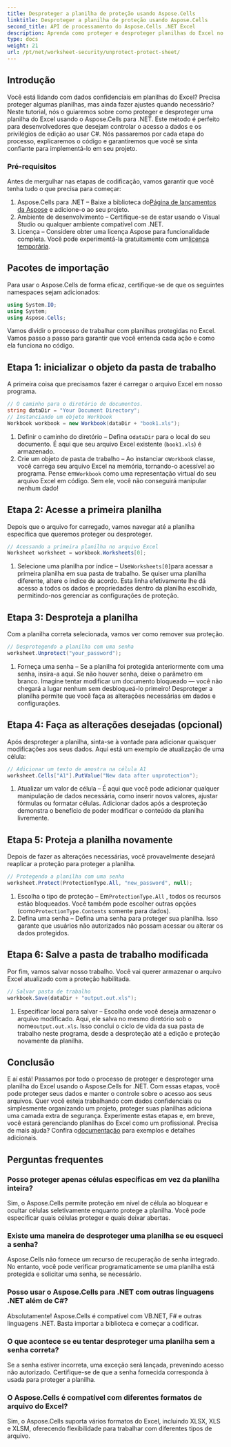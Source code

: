 ```yaml
---
title: Desproteger a planilha de proteção usando Aspose.Cells
linktitle: Desproteger a planilha de proteção usando Aspose.Cells
second_title: API de processamento do Aspose.Cells .NET Excel
description: Aprenda como proteger e desproteger planilhas do Excel no .NET usando Aspose.Cells. Siga este guia passo a passo para proteger suas planilhas.
type: docs
weight: 21
url: /pt/net/worksheet-security/unprotect-protect-sheet/
---
```

## Introdução
Você está lidando com dados confidenciais em planilhas do Excel? Precisa proteger algumas planilhas, mas ainda fazer ajustes quando necessário? Neste tutorial, nós o guiaremos sobre como proteger e desproteger uma planilha do Excel usando o Aspose.Cells para .NET. Este método é perfeito para desenvolvedores que desejam controlar o acesso a dados e os privilégios de edição ao usar C#. Nós passaremos por cada etapa do processo, explicaremos o código e garantiremos que você se sinta confiante para implementá-lo em seu projeto.
### Pré-requisitos
Antes de mergulhar nas etapas de codificação, vamos garantir que você tenha tudo o que precisa para começar:
1.  Aspose.Cells para .NET – Baixe a biblioteca do[Página de lançamentos da Aspose](https://releases.aspose.com/cells/net/) e adicione-o ao seu projeto.
2. Ambiente de desenvolvimento – Certifique-se de estar usando o Visual Studio ou qualquer ambiente compatível com .NET.
3. Licença – Considere obter uma licença Aspose para funcionalidade completa. Você pode experimentá-la gratuitamente com um[licença temporária](https://purchase.aspose.com/temporary-license/).
## Pacotes de importação
Para usar o Aspose.Cells de forma eficaz, certifique-se de que os seguintes namespaces sejam adicionados:
```csharp
using System.IO;
using System;
using Aspose.Cells;
```
Vamos dividir o processo de trabalhar com planilhas protegidas no Excel. Vamos passo a passo para garantir que você entenda cada ação e como ela funciona no código.
## Etapa 1: inicializar o objeto da pasta de trabalho
A primeira coisa que precisamos fazer é carregar o arquivo Excel em nosso programa.
```csharp
// O caminho para o diretório de documentos.
string dataDir = "Your Document Directory";
// Instanciando um objeto Workbook
Workbook workbook = new Workbook(dataDir + "book1.xls");
```
1.  Definir o caminho do diretório – Defina o`dataDir` para o local do seu documento. É aqui que seu arquivo Excel existente (`book1.xls`) é armazenado.
2.  Crie um objeto de pasta de trabalho – Ao instanciar o`Workbook` classe, você carrega seu arquivo Excel na memória, tornando-o acessível ao programa.
 Pense em`Workbook` como uma representação virtual do seu arquivo Excel em código. Sem ele, você não conseguirá manipular nenhum dado!
## Etapa 2: Acesse a primeira planilha
Depois que o arquivo for carregado, vamos navegar até a planilha específica que queremos proteger ou desproteger.
```csharp
// Acessando a primeira planilha no arquivo Excel
Worksheet worksheet = workbook.Worksheets[0];
```
1.  Selecione uma planilha por índice – Use`Worksheets[0]`para acessar a primeira planilha em sua pasta de trabalho. Se quiser uma planilha diferente, altere o índice de acordo.
Esta linha efetivamente lhe dá acesso a todos os dados e propriedades dentro da planilha escolhida, permitindo-nos gerenciar as configurações de proteção.
## Etapa 3: Desproteja a planilha
Com a planilha correta selecionada, vamos ver como remover sua proteção.
```csharp
// Desprotegendo a planilha com uma senha
worksheet.Unprotect("your_password");
```
1. Forneça uma senha – Se a planilha foi protegida anteriormente com uma senha, insira-a aqui. Se não houver senha, deixe o parâmetro em branco.
Imagine tentar modificar um documento bloqueado — você não chegará a lugar nenhum sem desbloqueá-lo primeiro! Desproteger a planilha permite que você faça as alterações necessárias em dados e configurações.
## Etapa 4: Faça as alterações desejadas (opcional)
Após desproteger a planilha, sinta-se à vontade para adicionar quaisquer modificações aos seus dados. Aqui está um exemplo de atualização de uma célula:
```csharp
// Adicionar um texto de amostra na célula A1
worksheet.Cells["A1"].PutValue("New data after unprotection");
```
1. Atualizar um valor de célula – É aqui que você pode adicionar qualquer manipulação de dados necessária, como inserir novos valores, ajustar fórmulas ou formatar células.
Adicionar dados após a desproteção demonstra o benefício de poder modificar o conteúdo da planilha livremente.
## Etapa 5: Proteja a planilha novamente
Depois de fazer as alterações necessárias, você provavelmente desejará reaplicar a proteção para proteger a planilha.
```csharp
// Protegendo a planilha com uma senha
worksheet.Protect(ProtectionType.All, "new_password", null);
```
1.  Escolha o tipo de proteção – Em`ProtectionType.All` , todos os recursos estão bloqueados. Você também pode escolher outras opções (como`ProtectionType.Contents` somente para dados).
2. Defina uma senha – Defina uma senha para proteger sua planilha. Isso garante que usuários não autorizados não possam acessar ou alterar os dados protegidos.
## Etapa 6: Salve a pasta de trabalho modificada
Por fim, vamos salvar nosso trabalho. Você vai querer armazenar o arquivo Excel atualizado com a proteção habilitada.
```csharp
// Salvar pasta de trabalho
workbook.Save(dataDir + "output.out.xls");
```
1.  Especificar local para salvar – Escolha onde você deseja armazenar o arquivo modificado. Aqui, ele salva no mesmo diretório sob o nome`output.out.xls`.
Isso conclui o ciclo de vida da sua pasta de trabalho neste programa, desde a desproteção até a edição e proteção novamente da planilha.

## Conclusão
E aí está! Passamos por todo o processo de proteger e desproteger uma planilha do Excel usando o Aspose.Cells for .NET. Com essas etapas, você pode proteger seus dados e manter o controle sobre o acesso aos seus arquivos. 
 Quer você esteja trabalhando com dados confidenciais ou simplesmente organizando um projeto, proteger suas planilhas adiciona uma camada extra de segurança. Experimente estas etapas e, em breve, você estará gerenciando planilhas do Excel como um profissional. Precisa de mais ajuda? Confira o[documentação](https://reference.aspose.com/cells/net/) para exemplos e detalhes adicionais.
## Perguntas frequentes
### Posso proteger apenas células específicas em vez da planilha inteira?  
Sim, o Aspose.Cells permite proteção em nível de célula ao bloquear e ocultar células seletivamente enquanto protege a planilha. Você pode especificar quais células proteger e quais deixar abertas.
### Existe uma maneira de desproteger uma planilha se eu esqueci a senha?  
Aspose.Cells não fornece um recurso de recuperação de senha integrado. No entanto, você pode verificar programaticamente se uma planilha está protegida e solicitar uma senha, se necessário.
### Posso usar o Aspose.Cells para .NET com outras linguagens .NET além de C#?  
Absolutamente! Aspose.Cells é compatível com VB.NET, F# e outras linguagens .NET. Basta importar a biblioteca e começar a codificar.
### O que acontece se eu tentar desproteger uma planilha sem a senha correta?  
Se a senha estiver incorreta, uma exceção será lançada, prevenindo acesso não autorizado. Certifique-se de que a senha fornecida corresponda à usada para proteger a planilha.
### O Aspose.Cells é compatível com diferentes formatos de arquivo do Excel?  
Sim, o Aspose.Cells suporta vários formatos do Excel, incluindo XLSX, XLS e XLSM, oferecendo flexibilidade para trabalhar com diferentes tipos de arquivo.

